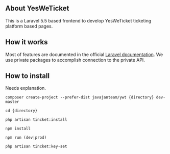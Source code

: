 ## About YesWeTicket

This is a Laravel 5.5 based frontend to develop YesWeTicket ticketing platform based pages.

## How it works

Most of features are documented in the official [Laravel documentation](https://laravel.com/docs). We use private packages to accomplish connection to the private API.

## How to install

Needs explanation.

`composer create-project --prefer-dist javajanteam/ywt {directory} dev-master`

`cd {directory}` 

`php artisan tincket:install` 

`npm install`

`npm run (dev|prod)`

`php artisan tincket:key-set` 



